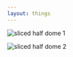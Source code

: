 ```yaml
---
layout: things
---
```


![sliced half dome 1](http://i.imgur.com/wUFHc9Fl.jpg)

![sliced half dome 2](http://i.imgur.com/iwmNA2wl.jpg)